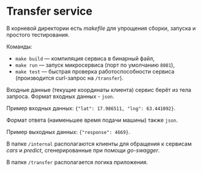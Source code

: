 # Transfer service

В корневой директории есть *makefile* для упрощения сборки, запуска и простого тестирования.

Команды:
* ```make build``` — компиляция сервиса в бинарный файл,
* ```make run``` — запуск микросервиса (порт по умолчанию ```8081```),
* ```make test``` — быстрая проверка работоспособности сервиса (производится curl-запрос на ```/transfer```).

Входные данные (текущие координаты клиента) сервис берёт из тела запроса. Формат входных данных - ```json```.

Пример входных данных: ```{"lat": 17.986511, "lng": 63.441092}```.

Формат ответа (наименьшее время подачи машины) также ```json```.

Пример выходных данных: ```{"response": 4669}```.

В папке ```/internal``` располагаются клиенты для обращения к сервисам *cars* и *predict*, сгенерированные при помощи *go-swagger*.

В папке ```/transfer``` располагается логика приложения.
